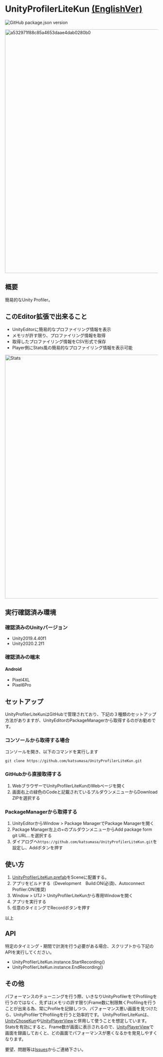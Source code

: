 # UnityProfilerLiteKun [(EnglishVer)](Documentation~/UnityProfilerLiteKun.md)

![GitHub package.json version](https://img.shields.io/github/package-json/v/katsumasa/UnityProfilerLiteKun)

<img width="800" alt="a532971f88c85a4653daae4dab0280b0" src="https://user-images.githubusercontent.com/29646672/137266796-2e436fbd-14f7-48ce-82af-32369759327b.gif">

## 概要

簡易的なUnity Profiler。

## このEditor拡張で出来ること

- UnityEditorに簡易的なプロファイリング情報を表示
- メモリが許す限り、プロファイリング情報を取得
- 取得したプロファイリング情報をCSV形式で保存
- Player側にStats風の簡易的なプロファイリング情報を表示可能

<img width="800" alt="Stats" src="https://user-images.githubusercontent.com/29646672/137267690-ed73cf86-15fd-46da-b66f-65cc6221e071.png">

## 実行確認済み環境

### 確認済みのUnityバージョン

- Unity2019.4.40f1
- Unity2020.2.2f1

### 確認済みの端末

#### Android

- Pixel4XL
- Pixel6Pro

## セットアップ

UnityProfilerLiteKunはGitHubで管理されており、下記の３種類のセットアップ方法がありますが、UnityEditorのPackageManagerから取得するのがお勧めです。

### コンソールから取得する場合

コンソールを開き、以下のコマンドを実行します

```:
git clone https://github.com/katsumasa/UnityProfilerLiteKun.git
```

### GitHubから直接取得する

1. WebブラウザーでUnityProfilerLiteKunのWebページを開く
2. 画面右上の緑色のCodeと記載されているプルダウンメニューからDownload ZIPを選択する

### PackageManagerから取得する

1. UnityEditorからWindow > Package ManagerでPackage Managerを開く
2. Package Manager左上の+のプルダウンメニューからAdd package form git URL...を選択する
3. ダイアログへ`https://github.com/katsumasa/UnityProfilerLiteKun.git`を設定し、Addボタンを押す

## 使い方

1. [UnityProfilerLiteKun.prefab](https://github.com/katsumasa/UnityProfilerLiteKun/blob/master/Runtime/Prefabs/UnityProfilerLiteKun.prefab)をSceneに配置する。
2. アプリをビルドする（Development　Build:ON(必須)、Autoconnect Profiler:ON(推奨)
3. Window > UTJ > UnityProfilerLiteKunから専用Windowを開く
4. アプリを実行する
5. 任意のタイミングでRecordボタンを押す

以上

## API

特定のタイミング・期間で計測を行う必要がある場合、スクリプトから下記のAPIを実行してください。

- UnityProfilerLiteKun.instance.StartRecording()
- UnityProfilerLiteKun.instance.EndRecording()

## その他

パフォーマンスのチューニングを行う際、いきなりUnityProfilerをでProfilingを行うのではなく、先ずは(メモリの許す限り)Frame数に制限無くProfilingを行うことが出来る為、常にProfileを記録しつつ、パフォーマンス悪い画面を見つけたら、UnityProfilerでProfilingを行うと効率的です。
UnityProfilerLiteKunは、[UnityChoseKun](https://github.com/katsumasa/UnityChoseKun)や[UnityPlayerView](https://github.com/katsumasa/UnityPlayerView)と併用して使うことを想定しています。
Statsを有効にすると、Frame数が画面に表示されるので、[UnityPlayerView](https://github.com/katsumasa/UnityPlayerView)で画面を録画しておくと、どの画面でパフォーマンスが悪くなるかを発見しやすくなります。

要望、問題等は[Issues](https://github.com/katsumasa/UnityProfilerLiteKun/issues)からご連絡下さい。
